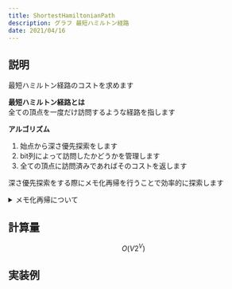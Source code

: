 ```yaml
---
title: ShortestHamiltonianPath
description: グラフ 最短ハミルトン経路
date: 2021/04/16
---
```


## 説明
最短ハミルトン経路のコストを求めます

**最短ハミルトン経路とは**  
全ての頂点を一度だけ訪問するような経路を指します

**アルゴリズム**  
1. 始点から深さ優先探索をします
2. bit列によって訪問したかどうかを管理します
3. 全ての頂点に訪問済みであればそのコストを返します

深さ優先探索をする際にメモ化再帰を行うことで効率的に探索します

<details><summary>メモ化再帰について</summary>

再帰をする際に計算結果を保持しておくことで一度行った計算を省くことができます

例としてフィボナッチ数列の$N$項を以下のような再帰で解きます
```cpp
int fibo(int i){
  if(i==0||i==1) return 1;
  return fibo(i-1)+fibo(i-2);
}
```

上記のような再帰で$4$項の計算をしてみるとします  
(呼び出される関数を$\{\}$で囲みます)

- $fibo(4) = \{fibo(3)\} + fibo(2)$  

  - $fibo(3) = \{fibo(2)\} + fibo(1)$  

    - $fibo(2) = \{fibo(1)\} + fibo(0)$  

      - $fibo(1) = 1$

    - $fibo(2) = 1 + \{fibo(0)\}$

      - $fibo(0) = 1$

    - $fibo(2) = 1 + 1$

  - $fibo(3) = 2 + \{fibo(1)\}$

    - $fibo(1) = 1$

  - $fibo(3) = 2 + 1$

- $fibo(4) = 3 + \{fibo(2)\}$

  - $fibo(2) = \{fibo(1)\} + fibo(0)$

    - $fibo(1) = 1$

  - $fibo(2) = 1 + \{fibo(0)\}$

    - $fibo(0) = 1$

  - $fibo(2) = 1 + 1$

- $fibo(4) = 3 + 2$

<br>

計算途中で$fibo(2)$などが数回呼び出されることがありました  
これをメモ化再帰にするには以下のように書きます
```cpp
// memoは全て-1で初期化してたとします
int memo[10];

int fibo(int i){
  if(i==0||i==1) return 1;
  if(memo[i] != -1) return memo[i];

  memo[i]=fibo(i-1)+fibo(i-2);
  return memo[i];
}
```

計算結果を保持しておく場所を作っておきます  
初期値が変わっている場合は既に計算済みということなのでその結果を返します
</details>

## 計算量
$$
O(V2^V)
$$

## 実装例

```cpp import=/assets/Library/graph/shortesthamiltonianpath.cpp
```
